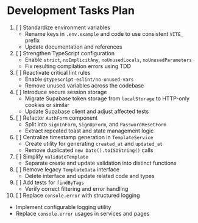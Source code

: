 # Development Tasks Plan

1. [ ] Standardize environment variables
   - Rename keys in `.env.example` and code to use consistent `VITE_` prefix
   - Update documentation and references
2. [ ] Strengthen TypeScript configuration
   - Enable `strict`, `noImplicitAny`, `noUnusedLocals`, `noUnusedParameters`
   - Fix resulting compilation errors using TDD
3. [ ] Reactivate critical lint rules
   - Enable `@typescript-eslint/no-unused-vars`
   - Remove unused variables across the codebase
4. [ ] Introduce secure session storage
   - Migrate Supabase token storage from `localStorage` to HTTP-only cookies or similar
   - Update Supabase client and adjust affected tests
5. [ ] Refactor `AuthForm` component
   - Split into `SignInForm`, `SignUpForm`, and `PasswordResetForm`
   - Extract repeated toast and state management logic
6. [ ] Centralize timestamp generation in `TemplateService`
   - Create utility for generating `created_at` and `updated_at`
   - Remove duplicated `new Date().toISOString()` calls
7. [ ] Simplify `validateTemplate`
   - Separate create and update validation into distinct functions
8. [ ] Remove legacy `TemplateData` interface
   - Delete interface and update related code and types
9. [ ] Add tests for `findByTags`
   - Verify correct filtering and error handling
10. [ ] Replace `console.error` with structured logging
   - Implement configurable logging utility
   - Replace `console.error` usages in services and pages


